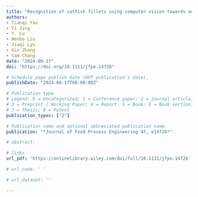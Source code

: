 ```yaml
---
title: "Recognition of catfish fillets using computer vision towards automated singulation"
authors: 
- Tianqi Yao
- Yi Jing
- Y. Lu
- Wenbo Liu
- Jiaqi Lyu
- Xin Zhang
- Sam Chang
date: "2024-08-17"
doi: "https://doi.org/10.1111/jfpe.14726"

# Schedule page publish date (NOT publication's date).
publishDate: "2024-08-17T00:00:00Z"

# Publication type.
# Legend: 0 = Uncategorized; 1 = Conference paper; 2 = Journal article;
# 3 = Preprint / Working Paper; 4 = Report; 5 = Book; 6 = Book section;
# 7 = Thesis; 8 = Patent
publication_types: ["2"]

# Publication name and optional abbreviated publication name.
publication: "*Journal of Food Process Engineering 47, e14726*"

# abstract: 

# links
url_pdf: 'https://onlinelibrary.wiley.com/doi/full/10.1111/jfpe.14726'

# url_code: ' '

# url_dataset: ''

---
```

